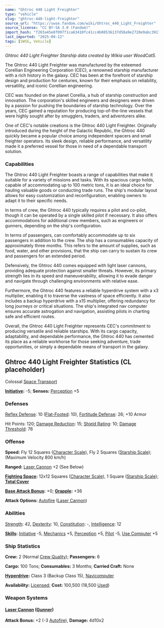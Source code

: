 ```yaml
---
name: "Ghtroc 440 Light Freighter"
type: "vehicle"
slug: "ghtroc-440-light-freighter"
source_url: "https://swse.fandom.com/wiki/Ghtroc_440_Light_Freighter"
source_license: "CC BY-SA 3.0 (Fandom)"
import_hash: "f203a45e8f097f1ca63410fc41cc4b08536137d58a9e2720e9abc3917696ab4c"
last_imported: "2025-09-12"
tags: [SWSE, Vehicle]
---
```

*Ghtroc 440 Light Freighter Starship data created by Wikia user WoodCat5.*

The Ghtroc 440 Light Freighter was manufactured by the esteemed Corellian Engineering Corporation (CEC), a renowned starship manufacturer with a rich history in the galaxy. CEC has been at the forefront of starship design and production for centuries, known for their emphasis on reliability, versatility, and iconic Corellian engineering.

CEC was founded on the planet Corellia, a hub of starship construction and innovation. The corporation's skilled engineers and designers were driven by a passion for pushing the boundaries of starship technology. Over the years, CEC gained a reputation for producing top-of-the-line vessels that were highly sought after by smugglers, traders, and adventurers alike.

One of CEC's notable creations is the Ghtroc 440 Light Freighter. Originally introduced during the height of the Galactic Republic, the Ghtroc 440 quickly became a popular choice among independent spacers and small freighter operators. Its sleek design, reliable performance, and versatility made it a preferred vessel for those in need of a dependable transport solution.

### Capabilities
The Ghtroc 440 Light Freighter boasts a range of capabilities that make it suitable for a variety of missions and tasks. With its spacious cargo holds, capable of accommodating up to 100 metric tons, it is an ideal choice for hauling valuable goods or conducting trade runs. The ship's modular layout allows for easy customization and reconfiguration, enabling owners to adapt it to their specific needs.

In terms of crew, the Ghtroc 440 typically requires a pilot and co-pilot, though it can be operated by a single skilled pilot if necessary. It also offers accommodations for additional crew members, such as engineers or gunners, depending on the ship's configuration.

In terms of passengers, can comfortably accommodate up to six passengers in addition to the crew. The ship has a consumables capacity of approximately three months. This refers to the amount of supplies, such as food, water, and other provisions, that the ship can carry to sustain its crew and passengers for an extended period.

Defensively, the Ghtroc 440 comes equipped with light laser cannons, providing adequate protection against smaller threats. However, its primary strength lies in its speed and maneuverability, allowing it to evade danger and navigate through challenging environments with relative ease.

Furthermore, the Ghtroc 440 features a reliable hyperdrive system with a x3 multiplier, enabling it to traverse the vastness of space efficiently. It also includes a backup hyperdrive with a x15 multiplier, offering redundancy for long journeys or critical situations. The ship's integrated nav computer ensures accurate astrogation and navigation, assisting pilots in charting safe and efficient routes.

Overall, the Ghtroc 440 Light Freighter represents CEC's commitment to producing versatile and reliable starships. With its cargo capacity, adaptability, and dependable performance, the Ghtroc 440 has cemented its place as a reliable workhorse for those seeking adventure, trade opportunities, or simply a dependable means of transport in the galaxy.
## Ghtroc 440 Light Freighter Statistics (CL placeholder)
Colossal [Space Transport](https://swse.fandom.com/wiki/Space_Transport)

**[Initiative](https://swse.fandom.com/wiki/Initiative):** -5; **Senses:** [Perception](https://swse.fandom.com/wiki/Perception) +5
### Defenses
[Reflex Defense](https://swse.fandom.com/wiki/Reflex_Defense_(Vehicles)): 10 ([Flat-Footed](https://swse.fandom.com/wiki/Flat-Footed): 10), [Fortitude Defense](https://swse.fandom.com/wiki/Fortitude_Defense_(Vehicles)): 26; +10 Armor

Hit Points: 120; [Damage Reduction](https://swse.fandom.com/wiki/Damage_Reduction): 15; [Shield Rating](https://swse.fandom.com/wiki/Shield_Rating): 10; [Damage Threshold](https://swse.fandom.com/wiki/Damage_Threshold_(Vehicles)): 76
### Offense
**Speed:** Fly 12 Squares ([Character Scale](https://swse.fandom.com/wiki/Character_Scale)), Fly 2 Squares ([Starship Scale](https://swse.fandom.com/wiki/Starship_Scale)); (Maximum Velocity 800 km/h)

**Ranged:** [Laser Cannon](https://swse.fandom.com/wiki/Laser_Cannon) +2 (See Below)

**[Fighting Space](https://swse.fandom.com/wiki/Fighting_Space):** 12x12 Squares ([Character Scale](https://swse.fandom.com/wiki/Character_Scale)), 1 Square ([Starship Scale](https://swse.fandom.com/wiki/Starship_Scale)); **[Total Cover](https://swse.fandom.com/wiki/Total_Cover)**

**[Base Attack Bonus](https://swse.fandom.com/wiki/Base_Attack_Bonus):** +0; **[Grapple](https://swse.fandom.com/wiki/Grapple):** +36

**Attack Options:** [Autofire](https://swse.fandom.com/wiki/Autofire_(Vehicle_Combat)) ([Laser Cannon](https://swse.fandom.com/wiki/Laser_Cannon))
### Abilities
[Strength](https://swse.fandom.com/wiki/Strength): 42, [Dexterity](https://swse.fandom.com/wiki/Dexterity): 10, [Constitution](https://swse.fandom.com/wiki/Constitution): -, [Intelligence](https://swse.fandom.com/wiki/Intelligence): 12

**[Skills](https://swse.fandom.com/wiki/Skills):** [Initiative](https://swse.fandom.com/wiki/Initiative) -5, [Mechanics](https://swse.fandom.com/wiki/Mechanics) +5, [Perception](https://swse.fandom.com/wiki/Perception) +5, [Pilot](https://swse.fandom.com/wiki/Pilot) -5, [Use Computer](https://swse.fandom.com/wiki/Use_Computer) +5
### Ship Statistics
**Crew:** 2 (Normal [Crew Quality](https://swse.fandom.com/wiki/Crew_Quality)); **Passengers:** 6

**Cargo:** 100 Tons; **Consumables:** 3 Months; **Carried Craft:** None

**[Hyperdrive](https://swse.fandom.com/wiki/Hyperdrive):** Class 3 (Backup Class 15), [Navicomputer](https://swse.fandom.com/wiki/Navicomputer)

**Availability:** [Licensed](https://swse.fandom.com/wiki/Licensed); **Cost:** 100,500 (18,500 [Used](https://swse.fandom.com/wiki/Used))
### Weapon Systems
#### **[Laser Cannon](https://swse.fandom.com/wiki/Laser_Cannon) ([Gunner](https://swse.fandom.com/wiki/Gunner))**
**Attack Bonus:** +2 (-3 [Autofire](https://swse.fandom.com/wiki/Autofire_(Vehicle_Combat))), **Damage:** 4d10x2